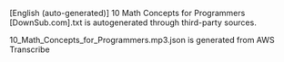 [English (auto-generated)] 10 Math Concepts for Programmers [DownSub.com].txt is autogenerated through third-party sources.

10_Math_Concepts_for_Programmers.mp3.json is generated from AWS Transcribe